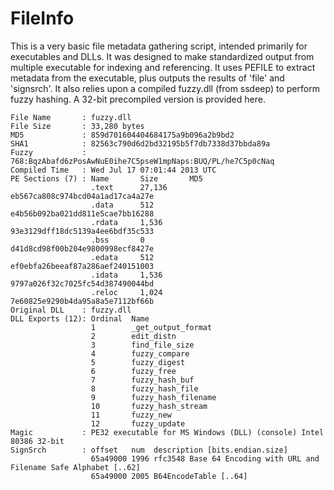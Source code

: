 FileInfo
========

This is a very basic file metadata gathering script, intended primarily for executables and DLLs. It was designed to make standardized output from multiple executable for indexing and referencing. It uses PEFILE to extract metadata from the executable, plus outputs the results of 'file' and 'signsrch'. It also relies upon a compiled fuzzy.dll (from ssdeep) to perform fuzzy hashing. A 32-bit precompiled version is provided here.

```
File Name       : fuzzy.dll
File Size       : 33,280 bytes
MD5             : 859d701604404684175a9b096a2b9bd2
SHA1            : 82563c790d6d2bd32195b5f7db7338d37bbda89a
Fuzzy           : 768:BqzAbafd6zPosAwNuE0ihe7C5pseW1mpNaps:BUQ/PL/he7C5p0cNaq
Compiled Time   : Wed Jul 17 07:01:44 2013 UTC
PE Sections (7) : Name       Size       MD5
                  .text      27,136     eb567ca808c974bcd04a1ad17ca4a27e
                  .data      512        e4b56b092ba021dd811e5cae7bb16288
                  .rdata     1,536      93e3129dff18dc5139a4ee6bdf35c533
                  .bss       0          d41d8cd98f00b204e9800998ecf8427e
                  .edata     512        ef0ebfa26beeaf87a286aef240151003
                  .idata     1,536      9797a026f32c7025fc54d387490044bd
                  .reloc     1,024      7e60825e9290b4da95a8a5e7112bf66b
Original DLL    : fuzzy.dll
DLL Exports (12): Ordinal  Name
                  1        _get_output_format
                  2        edit_distn
                  3        find_file_size
                  4        fuzzy_compare
                  5        fuzzy_digest
                  6        fuzzy_free
                  7        fuzzy_hash_buf
                  8        fuzzy_hash_file
                  9        fuzzy_hash_filename
                  10       fuzzy_hash_stream
                  11       fuzzy_new
                  12       fuzzy_update
Magic           : PE32 executable for MS Windows (DLL) (console) Intel 80386 32-bit
SignSrch        : offset   num  description [bits.endian.size]
                  65a49000 1996 rfc3548 Base 64 Encoding with URL and Filename Safe Alphabet [..62]
                  65a49000 2005 B64EncodeTable [..64]
```
